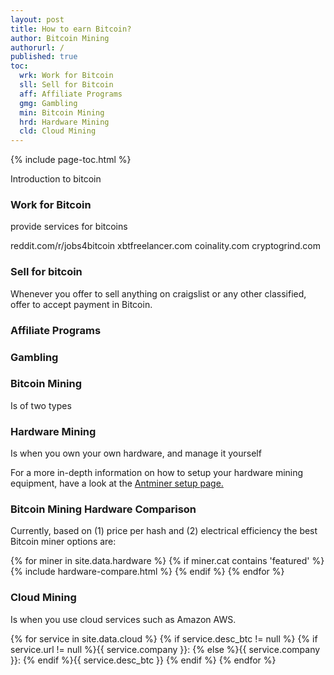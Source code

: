 ```yaml
---
layout: post
title: How to earn Bitcoin?
author: Bitcoin Mining
authorurl: /
published: true
toc:
  wrk: Work for Bitcoin
  sll: Sell for Bitcoin
  aff: Affiliate Programs
  gmg: Gambling
  min: Bitcoin Mining
  hrd: Hardware Mining
  cld: Cloud Mining
---
```


{% include page-toc.html %}

Introduction to bitcoin   


<h3 id="wrk">Work for Bitcoin</h3>

provide services for bitcoins

reddit.com/r/jobs4bitcoin
xbtfreelancer.com
coinality.com
cryptogrind.com

<h3 id="sll">Sell for bitcoin</h3>

Whenever you offer to sell anything on craigslist or any other classified, offer to accept payment in Bitcoin.

<h3 id='aff'> Affiliate Programs</h3>


<h3 id='gmg'> Gambling </h3>



<h3 id="min">Bitcoin Mining</h3>

Is of two types

<h3 id="hrd">Hardware Mining</h3>
Is when you own your own hardware, and manage it yourself

For a more in-depth information on how to setup your hardware mining equipment, have a look at the <a href="/antminer-s3-bitcoin-miner-setup/">Antminer setup page.</a> 

### Bitcoin Mining Hardware Comparison

Currently, based on (1) price per hash and (2) electrical efficiency the best Bitcoin miner options are: 

<div class="hardware-comparison">
{% for miner in site.data.hardware %}
{% if miner.cat contains 'featured' %}
{% include hardware-compare.html %}
{% endif %}
{% endfor %}
</div>


<h3 id="clf">Cloud Mining</h3>
Is when you use cloud services such as Amazon AWS. 

{% for service in site.data.cloud %} 
{% if service.desc_btc != null %}
{% if service.url != null %}{{ service.company }}: {% else %}{{ service.company }}: {% endif %}{{ service.desc_btc }}
{% endif %} {% endfor %}


